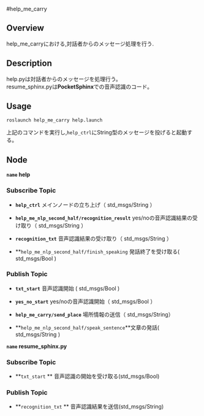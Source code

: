 #help_me_carry
## Overview
  help_me_carryにおける,対話者からのメッセージ処理を行う.


## Description
help.pyは対話者からのメッセージを処理行う。  
resume_sphinx.pyは**PocketSphinx**での音声認識のコード。    

## Usage
```
roslaunch help_me_carry help.launch
```
上記のコマンドを実行し,`help_ctrl`にString型のメッセージを投げると起動する。

## Node
**`name` help**

### Subscribe Topic

* **`help_ctrl`** メインノードの立ち上げ（ std_msgs/String ）

* **`help_me_nlp_second_half/recognition_result`** yes/noの音声認識結果の受け取り（ std_msgs/String ）

* **`recognition_txt`** 音声認識結果の受け取り（ std_msgs/String ）

* **`help_me_nlp_second_half/finish_speaking` 発話終了を受け取る( std_msgs/Bool )

### Publish Topic

* **`txt_start`** 音声認識開始 ( std_msgs/Bool )

* **`yes_no_start`** yes/noの音声認識開始（ std_msgs/Bool ）

* **`help_me_carry/send_place`** 場所情報の送信（ std_msgs/String）

* **`help_me_nlp_second_half/speak_sentence`**文章の発話( std_msgs/String )


**`name` resume_sphinx.py**

### Subscribe Topic
* **`txt_start` ** 音声認識の開始を受け取る(std_msgs/Bool)

### Publish Topic
* **`recognition_txt` ** 音声認識結果を送信(std_msgs/String)

